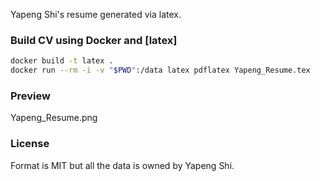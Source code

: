 Yapeng Shi's resume generated via latex.

### Build CV using Docker and [latex]

```sh
docker build -t latex .
docker run --rm -i -v "$PWD":/data latex pdflatex Yapeng_Resume.tex
```

### Preview

Yapeng_Resume.png

### License

Format is MIT but all the data is owned by Yapeng Shi.
